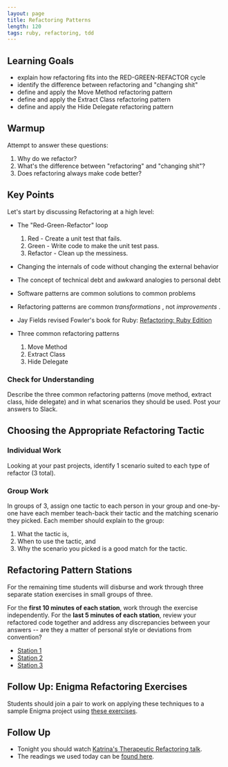 ```yaml
---
layout: page
title: Refactoring Patterns
length: 120
tags: ruby, refactoring, tdd
---
```


## Learning Goals

*   explain how refactoring fits into the RED-GREEN-REFACTOR cycle
*   identify the difference between refactoring and "changing shit"
*   define and apply the Move Method refactoring pattern
*   define and apply the Extract Class refactoring pattern
*   define and apply the Hide Delegate refactoring pattern

## Warmup

Attempt to answer these questions:

1.  Why do we refactor?
2.  What's the difference between "refactoring" and "changing shit"?
3.  Does refactoring always make code better?

## Key Points

Let's start by discussing Refactoring at a high level:

*   The "Red-Green-Refactor" loop

    1.  Red - Create a unit test that fails.
    2.  Green - Write code to make the unit test pass.
    3.  Refactor - Clean up the messiness.


*   Changing the internals of code without changing the external behavior
*   The concept of technical debt and awkward analogies to personal debt
*   Software patterns are common solutions to common problems
*   Refactoring patterns are common *transformations*  , not *improvements*  .
*   Jay Fields revised Fowler's book for Ruby:
[Refactoring: Ruby Edition](http://www.amazon.com/Refactoring-Edition-Addison-Wesley-Professional-Series/dp/0321984137)
*   Three common refactoring patterns

    1.  Move Method
    2.  Extract Class
    3.  Hide Delegate

### Check for Understanding
Describe the three common refactoring patterns (move method, extract class, hide delegate) and in what scenarios they should be used. Post your answers to Slack.

## Choosing the Appropriate Refactoring Tactic

### Individual Work

Looking at your past projects, identify 1 scenario suited to each type of refactor (3 total).

### Group Work

In groups of 3, assign one tactic to each person in your group and one-by-one have each member teach-back their tactic and the matching scenario they picked. Each member should explain to the group:
  1. What the tactic is,
  2. When to use the tactic, and
  3. Why the scenario you picked is a good match for the tactic.  

## Refactoring Pattern Stations
For the remaining time students will disburse and work through three separate station exercises in small groups of three.

For the **first 10 minutes of each station**, work through the exercise independently. For the **last 5 minutes of each station**, review your refactored code together and address any discrepancies between your answers -- are they a matter of personal style or deviations from convention?

*   [Station 1](refactoring_patterns_station_1)
*   [Station 2](refactoring_patterns_station_2)
*   [Station 3](refactoring_patterns_station_3)

## Follow Up: Enigma Refactoring Exercises

Students should join a pair to work on applying these techniques to a sample Enigma project using [these exercises](https://github.com/turingschool-examples/enigma_refactoring_exercises).

## Follow Up

*   Tonight you should watch [Katrina's Therapeutic Refactoring talk](http://confreaks.tv/videos/cascadiaruby2012-therapeutic-refactoring).
*   The readings we used today can be [found here](https://dl.dropboxusercontent.com/u/69001/Refactoring/Refactoring%20-%20Chapter%207.pdf).
